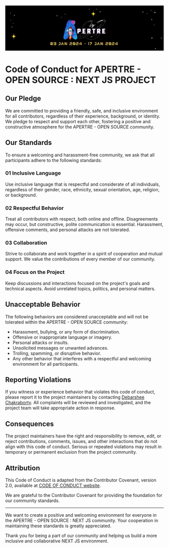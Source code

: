 ![logo](./assets/logo.jpg)

# Code of Conduct for APERTRE - OPEN SOURCE : NEXT JS PROJECT

## Our Pledge

We are committed to providing a friendly, safe, and inclusive environment for all contributors, regardless of their experience, background, or identity. We pledge to respect and support each other, fostering a positive and constructive atmosphere for the APERTRE - OPEN SOURCE community.

## Our Standards

To ensure a welcoming and harassment-free community, we ask that all participants adhere to the following standards:

### 01 Inclusive Language

Use inclusive language that is respectful and considerate of all individuals, regardless of their gender, race, ethnicity, sexual orientation, age, religion, or background.

### 02 Respectful Behavior

Treat all contributors with respect, both online and offline. Disagreements may occur, but constructive, polite communication is essential. Harassment, offensive comments, and personal attacks are not tolerated.

### 03 Collaboration

Strive to collaborate and work together in a spirit of cooperation and mutual support. We value the contributions of every member of our community.

### 04 Focus on the Project

Keep discussions and interactions focused on the project's goals and technical aspects. Avoid unrelated topics, politics, and personal matters.

## Unacceptable Behavior

The following behaviors are considered unacceptable and will not be tolerated within the APERTRE - OPEN SOURCE community:

- Harassment, bullying, or any form of discrimination.
- Offensive or inappropriate language or imagery.
- Personal attacks or insults.
- Unsolicited messages or unwanted advances.
- Trolling, spamming, or disruptive behavior.
- Any other behavior that interferes with a respectful and welcoming environment for all participants.

## Reporting Violations

If you witness or experience behavior that violates this code of conduct, please report it to the project maintainers by contacting [Debarshee Chakraborty](mailto:debarsheechakraborty.11d@gmail.com). All complaints will be reviewed and investigated, and the project team will take appropriate action in response.

## Consequences

The project maintainers have the right and responsibility to remove, edit, or reject contributions, comments, issues, and other interactions that do not align with this code of conduct. Serious or repeated violations may result in temporary or permanent exclusion from the project community.

## Attribution

This Code of Conduct is adapted from the Contributor Covenant, version 2.0, available at [CODE OF CONDUCT website](https://www.contributor-covenant.org/version/2/0/code_of_conduct.html).

We are grateful to the Contributor Covenant for providing the foundation for our community standards.

---

We want to create a positive and welcoming environment for everyone in the APERTRE - OPEN SOURCE : NEXT JS community. Your cooperation in maintaining these standards is greatly appreciated.

Thank you for being a part of our community and helping us build a more inclusive and collaborative NEXT JS environment.
